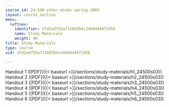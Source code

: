 ```yaml
---
course_id: 24-500-other-minds-spring-2003
layout: course_section
menu:
  leftnav:
    identifier: 2fd2ad755a71160394c246dd44871d56
    name: Study Materials
    weight: 40
title: Study Materials
type: course
uid: 2fd2ad755a71160394c246dd44871d56

---
```


Handout 1 ([PDF]({{< baseurl >}}/sections/study-materials/h1_24500s03))  
Handout 2 ([PDF]({{< baseurl >}}/sections/study-materials/h2_24500s03))  
Handout 3 ([PDF]({{< baseurl >}}/sections/study-materials/h3_24500s03))  
Handout 4 ([PDF]({{< baseurl >}}/sections/study-materials/h4_24500s03))  
Handout 5 ([PDF]({{< baseurl >}}/sections/study-materials/h5_24500s03))  
Handout 6 ([PDF]({{< baseurl >}}/sections/study-materials/h6_24500s03))
